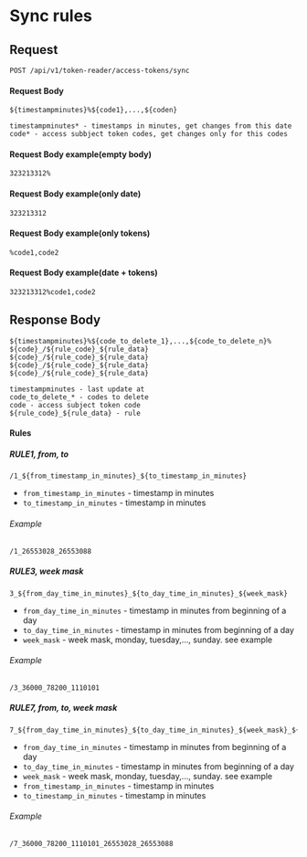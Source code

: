 # Sync rules

## Request

    POST /api/v1/token-reader/access-tokens/sync

#### Request Body
```
${timestampminutes}%${code1},...,${coden}
```
```
timestampminutes* - timestamps in minutes, get changes from this date
code* - access subbject token codes, get changes only for this codes
```

#### Request Body example(empty body)
```
323213312%
```

#### Request Body example(only date)
```
323213312
```

#### Request Body example(only tokens)
```
%code1,code2
```

#### Request Body example(date + tokens)
```
323213312%code1,code2
```

## Response Body
```
${timestampminutes}%${code_to_delete_1},...,${code_to_delete_n}%
${code}_/${rule_code}_${rule_data}
${code}_/${rule_code}_${rule_data}
${code}_/${rule_code}_${rule_data}
${code}_/${rule_code}_${rule_data}
```
```
timestampminutes - last update at
code_to_delete_* - codes to delete
code - access subject token code
${rule_code}_${rule_data} - rule
```
#### Rules
##### RULE1, from, to
```
/1_${from_timestamp_in_minutes}_${to_timestamp_in_minutes}
```
- `from_timestamp_in_minutes` - timestamp in minutes
- `to_timestamp_in_minutes` - timestamp in minutes
###### Example
```
/1_26553028_26553088
```
##### RULE3, week mask
```
3_${from_day_time_in_minutes}_${to_day_time_in_minutes}_${week_mask}
```
- `from_day_time_in_minutes` - timestamp in minutes from beginning of a day
- `to_day_time_in_minutes` - timestamp in minutes from beginning of a day
- `week_mask` - week mask, monday, tuesday,..., sunday. see example
###### Example
```
/3_36000_78200_1110101
```
##### RULE7, from, to, week mask
```
7_${from_day_time_in_minutes}_${to_day_time_in_minutes}_${week_mask}_${from_timestamp_in_minutes}_${to_timestamp_in_minutes}
```
- `from_day_time_in_minutes` - timestamp in minutes from beginning of a day
- `to_day_time_in_minutes` - timestamp in minutes from beginning of a day
- `week_mask` - week mask, monday, tuesday,..., sunday. see example
- `from_timestamp_in_minutes` - timestamp in minutes
- `to_timestamp_in_minutes` - timestamp in minutes
###### Example
```
/7_36000_78200_1110101_26553028_26553088
```
